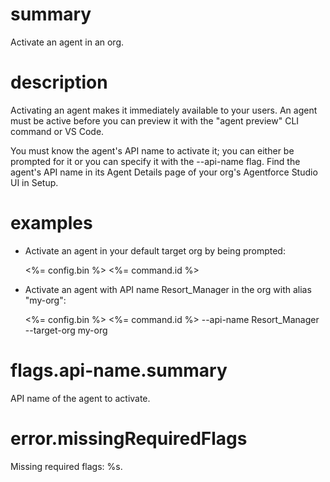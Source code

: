 # summary

Activate an agent in an org.

# description

Activating an agent makes it immediately available to your users. An agent must be active before you can preview it with the "agent preview" CLI command or VS Code.

You must know the agent's API name to activate it; you can either be prompted for it or you can specify it with the --api-name flag. Find the agent's API name in its Agent Details page of your org's Agentforce Studio UI in Setup.

# examples

- Activate an agent in your default target org by being prompted:

  <%= config.bin %> <%= command.id %>

- Activate an agent with API name Resort_Manager in the org with alias "my-org":

  <%= config.bin %> <%= command.id %> --api-name Resort_Manager --target-org my-org

# flags.api-name.summary

API name of the agent to activate.

# error.missingRequiredFlags

Missing required flags: %s.
